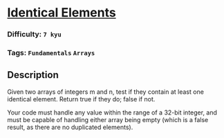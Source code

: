 # [Identical Elements](https://www.codewars.com/kata/583ebb9328a0c034490001ba)

### Difficulty: `7 kyu`

### Tags: `Fundamentals` `Arrays`

## Description

Given two arrays of integers m and n, test if they contain at least one identical element. Return true if they do; false if not.

Your code must handle any value within the range of a 32-bit integer, and must be capable of handling either array being empty (which is a false result, as there are no duplicated elements).
